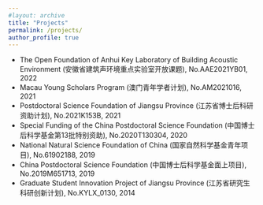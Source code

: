 ```yaml
---
#layout: archive
title: "Projects"
permalink: /projects/
author_profile: true
---
```

* The Open Foundation  of Anhui Key Laboratory of Building Acoustic Environment (安徽省建筑声环境重点实验室开放课题), No.AAE2021YB01, 2022
* Macau Young Scholars Program (澳门青年学者计划), No.AM2021016, 2021
* Postdoctoral Science Foundation of Jiangsu Province (江苏省博士后科研资助计划), No.2021K153B, 2021
* Special Funding of the China Postdoctoral Science Foundation (中国博士后科学基金第13批特别资助), No.2020T130304, 2020
* National Natural Science Foundation of China (国家自然科学基金青年项目), No.61902188, 2019
* China Postdoctoral Science Foundation (中国博士后科学基金面上项目), No.2019M651713, 2019
* Graduate Student Innovation Project of Jiangsu Province (江苏省研究生科研创新计划), No.KYLX_0130, 2014

 